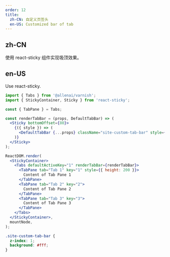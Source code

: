 ```yaml
---
order: 12
title:
  zh-CN: 自定义页签头
  en-US: Customized bar of tab
---
```


## zh-CN

使用 react-sticky 组件实现吸顶效果。

## en-US

Use react-sticky.

```jsx
import { Tabs } from '@allenai/varnish';
import { StickyContainer, Sticky } from 'react-sticky';

const { TabPane } = Tabs;

const renderTabBar = (props, DefaultTabBar) => (
  <Sticky bottomOffset={80}>
    {({ style }) => (
      <DefaultTabBar {...props} className="site-custom-tab-bar" style={{ ...style }} />
    )}
  </Sticky>
);

ReactDOM.render(
  <StickyContainer>
    <Tabs defaultActiveKey="1" renderTabBar={renderTabBar}>
      <TabPane tab="Tab 1" key="1" style={{ height: 200 }}>
        Content of Tab Pane 1
      </TabPane>
      <TabPane tab="Tab 2" key="2">
        Content of Tab Pane 2
      </TabPane>
      <TabPane tab="Tab 3" key="3">
        Content of Tab Pane 3
      </TabPane>
    </Tabs>
  </StickyContainer>,
  mountNode,
);
```

```css
.site-custom-tab-bar {
  z-index: 1;
  background: #fff;
}
```

<style>
  [data-theme="dark"] .site-custom-tab-bar {
    background: #141414;
  }
</style>
